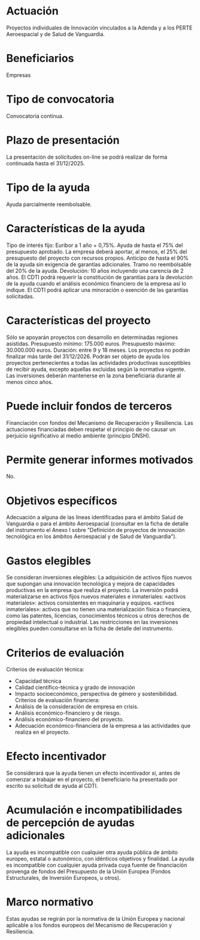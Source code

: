 # Actuación
Proyectos individuales de Innovación vinculados a la Adenda y a los PERTE Aeroespacial y de Salud de Vanguardia.

# Beneficiarios
Empresas

# Tipo de convocatoria
Convocatoria continua.

# Plazo de presentación
La presentación de solicitudes on-line se podrá realizar de forma continuada hasta el 31/12/2025.

# Tipo de la ayuda
Ayuda parcialmente reembolsable.

# Características de la ayuda
Tipo de interés fijo: Euribor a 1 año + 0,75%. 
Ayuda de hasta el 75% del presupuesto aprobado.
La empresa deberá aportar, al menos, el 25% del presupuesto del proyecto con recursos propios.
Anticipo de hasta el 90% de la ayuda sin exigencia de garantías adicionales.
Tramo no reembolsable del 20% de la ayuda.
Devolución: 10 años incluyendo una carencia de 2 años.
El CDTI podrá requerir la constitución de garantías para la devolución de la ayuda cuando el análisis económico financiero de la empresa así lo indique.
El CDTI podrá aplicar una minoración o exención de las garantías solicitadas.

# Características del proyecto
Sólo se apoyarán proyectos con desarrollo en determinadas regiones asistidas.
Presupuesto mínimo: 175.000 euros.
Presupuesto máximo: 30.000.000 euros.
Duración: entre 9 y 18 meses.
Los proyectos no podrán finalizar más tarde del 31/12/2026.
Podrán ser objeto de ayuda los proyectos pertenecientes a todas las actividades productivas susceptibles de recibir ayuda, excepto aquellas excluidas según la normativa vigente.
Las inversiones deberán mantenerse en la zona beneficiaria durante al menos cinco años.

# Puede incluir fondos de terceros
Financiación con fondos del Mecanismo de Recuperación y Resiliencia.
Las actuaciones financiadas deben respetar el principio de no causar un perjuicio significativo al medio ambiente (principio DNSH).

# Permite generar informes motivados
No.

# Objetivos específicos
Adecuación a alguna de las líneas identificadas para el ámbito Salud de Vanguardia o para el ámbito Aeroespacial (consultar en la ficha de detalle del instrumento el Anexo I sobre "Definición de proyectos de innovación tecnológica en los ámbitos Aeroespacial y de Salud de Vanguardia").

# Gastos elegibles
Se consideran inversiones elegibles:
La adquisición de activos fijos nuevos que supongan una innovación tecnológica y mejora de capacidades productivas en la empresa que realiza el proyecto.
La inversión podrá materializarse en activos fijos nuevos materiales e inmateriales:
«activos materiales»: activos consistentes en maquinaria y equipos.
«activos inmateriales»: activos que no tienen una materialización física o financiera, como las patentes, licencias, conocimientos técnicos u otros derechos de propiedad intelectual o industrial.
Las restricciones en las inversiones elegibles pueden consultarse en la ficha de detalle del instrumento.

# Criterios de evaluación
Criterios de evaluación técnica:
- Capacidad técnica 
- Calidad científico-técnica y grado de innovación
- Impacto socioeconómico, perspectiva de género y sostenibilidad.
Criterios de evaluación financiera:
- Análisis de la consideración de empresa en crisis.
- Análisis económico-financiero y de riesgo.
- Análisis económico-financiero del proyecto.
- Adecuación económico-financiera de la empresa a las actividades que realiza en el proyecto.

# Efecto incentivador
Se considerará que la ayuda tienen un efecto incentivador si, antes de comenzar a trabajar en el proyecto, el beneficiario ha presentado por escrito su solicitud de ayuda al CDTI.

# Acumulación e incompatibilidades de percepción de ayudas adicionales
La ayuda es incompatible con cualquier otra ayuda pública de ámbito europeo, estatal o autonómico, con idénticos objetivos y finalidad. 
La ayuda es incompatible con cualquier ayuda privada cuya fuente de financiación provenga de fondos del Presupuesto de la Unión Europea (Fondos Estructurales, de Inversión Europeos, u otros).

# Marco normativo
Estas ayudas se regirán por la normativa de la Unión Europea y nacional aplicable a los fondos europeos del Mecanismo de Recuperación y Resiliencia.

